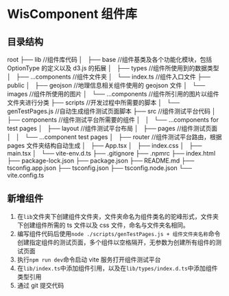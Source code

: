 # WisComponent 组件库

## 目录结构

root
├── lib //组件库代码
│   ├── base //组件基类及各个功能化模块，包括 OptionType 的定义以及 d3.js 的拓展
│   ├── types //组件所使用到的数据类型
│   ├── ...components //组件文件夹
│   └── index.ts //组件入口文件
├── public
│   ├── geojson //地理信息相关组件使用的 geojson 文件
│   └── images //组件所使用的图片
│   └── ...components //组件所引用的图片以组件文件夹进行分类
├── scripts //开发过程中所需要的脚本
│   └── genTestPages.js //自动生成组件测试页面脚本
├── src //组件测试平台代码
│   ├── components //组件测试平台所需要的组件
│   │   └── ...components for test pages
│   ├── layout //组件测试平台布局
│   ├── pages //组件测试页面
│   │   └── ...component test pages
│   ├── router //组件测试平台路由，根据 pages 文件夹结构自动生成
│   ├── App.tsx
│   ├── index.css
│   ├── main.tsx
│   └── vite-env.d.ts
├── .gitignore
├── .npmrc
├── index.html
├── package-lock.json
├── package.json
├── README.md
├── tsconfig.app.json
├── tsconfig.json
├── tsconfig.node.json
└── vite.config.ts

## 新增组件

1. 在`lib`文件夹下创建组件文件夹，文件夹命名为组件类名的驼峰形式，文件夹下创建组件所需的 ts 文件以及 css 文件，命名与文件夹名相同。
2. 编写组件代码后使用`node ./scripts/genTestPages.js + 组件文件夹名称`命令创建指定组件的测试页面，多个组件以空格隔开，无参数为创建所有组件的测试页面
3. 执行`npm run dev`命令启动 vite 服务打开组件测试平台
4. 在`lib/index.ts`中添加组件引用，以及在`lib/types/index.d.ts`中添加组件类型引用
5. 通过 git 提交代码
